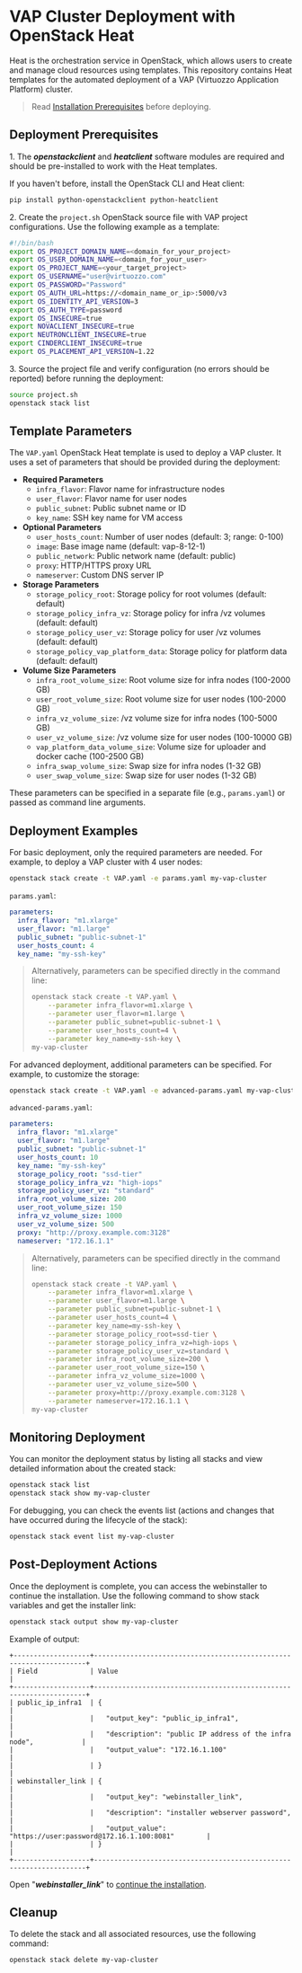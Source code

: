 # VAP Cluster Deployment with OpenStack Heat

Heat is the orchestration service in OpenStack, which allows users to create and manage cloud resources using templates. This repository contains Heat templates for the automated deployment of a VAP (Virtuozzo Application Platform) cluster.

> Read [Installation Prerequisites](https://github.com/virtuozzo/vap-installer-on-vhi/tree/master?tab=readme-ov-file#installation-prerequisites) before deploying.


## Deployment Prerequisites

1\. The ***openstackclient*** and ***heatclient*** software modules are required and should be pre-installed to work with the Heat templates.

If you haven't before, install the OpenStack CLI and Heat client:

```bash
pip install python-openstackclient python-heatclient
```

2\. Create the `project.sh` OpenStack source file with VAP project configurations. Use the following example as a template:

```bash
#!/bin/bash
export OS_PROJECT_DOMAIN_NAME=<domain_for_your_project>
export OS_USER_DOMAIN_NAME=<domain_for_your_user>
export OS_PROJECT_NAME=<your_target_project>
export OS_USERNAME="user@virtuozzo.com"
export OS_PASSWORD="Password"
export OS_AUTH_URL=https://<domain_name_or_ip>:5000/v3
export OS_IDENTITY_API_VERSION=3
export OS_AUTH_TYPE=password
export OS_INSECURE=true
export NOVACLIENT_INSECURE=true
export NEUTRONCLIENT_INSECURE=true
export CINDERCLIENT_INSECURE=true
export OS_PLACEMENT_API_VERSION=1.22
```

3\. Source the project file and verify configuration (no errors should be reported) before running the deployment:

```bash
source project.sh
openstack stack list
```


## Template Parameters

The `VAP.yaml` OpenStack Heat template is used to deploy a VAP cluster. It uses a set of parameters that should be provided during the deployment:

- **Required Parameters**
  - `infra_flavor`: Flavor name for infrastructure nodes
  - `user_flavor`: Flavor name for user nodes
  - `public_subnet`: Public subnet name or ID
  - `key_name`: SSH key name for VM access
- **Optional Parameters**
  - `user_hosts_count`: Number of user nodes (default: 3; range: 0-100)
  - `image`: Base image name (default: vap-8-12-1)
  - `public_network`: Public network name (default: public)
  - `proxy`: HTTP/HTTPS proxy URL
  - `nameserver`: Custom DNS server IP
- **Storage Parameters**
  - `storage_policy_root`: Storage policy for root volumes (default: default)
  - `storage_policy_infra_vz`: Storage policy for infra /vz volumes (default: default)
  - `storage_policy_user_vz`: Storage policy for user /vz volumes (default: default)
  - `storage_policy_vap_platform_data`: Storage policy for platform data (default: default)
- **Volume Size Parameters**
  - `infra_root_volume_size`: Root volume size for infra nodes (100-2000 GB)
  - `user_root_volume_size`: Root volume size for user nodes (100-2000 GB)
  - `infra_vz_volume_size`: /vz volume size for infra nodes (100-5000 GB)
  - `user_vz_volume_size`: /vz volume size for user nodes (100-10000 GB)
  - `vap_platform_data_volume_size`: Volume size for uploader and docker cache (100-2500 GB)
  - `infra_swap_volume_size`: Swap size for infra nodes (1-32 GB)
  - `user_swap_volume_size`: Swap size for user nodes (1-32 GB)

These parameters can be specified in a separate file (e.g., `params.yaml`) or passed as command line arguments.


## Deployment Examples

For basic deployment, only the required parameters are needed. For example, to deploy a VAP cluster with 4 user nodes:

```bash
openstack stack create -t VAP.yaml -e params.yaml my-vap-cluster
```

`params.yaml`:
```yaml
parameters:
  infra_flavor: "m1.xlarge"
  user_flavor: "m1.large"
  public_subnet: "public-subnet-1"
  user_hosts_count: 4
  key_name: "my-ssh-key"
```

> Alternatively, parameters can be specified directly in the command line:
> 
> ```bash
> openstack stack create -t VAP.yaml \
>     --parameter infra_flavor=m1.xlarge \
>     --parameter user_flavor=m1.large \
>     --parameter public_subnet=public-subnet-1 \
>     --parameter user_hosts_count=4 \
>     --parameter key_name=my-ssh-key \
> my-vap-cluster
> ```

For advanced deployment, additional parameters can be specified. For example, to customize the storage:

```bash
openstack stack create -t VAP.yaml -e advanced-params.yaml my-vap-cluster
```

`advanced-params.yaml`:
```yaml
parameters:
  infra_flavor: "m1.xlarge"
  user_flavor: "m1.large"
  public_subnet: "public-subnet-1"
  user_hosts_count: 10
  key_name: "my-ssh-key"
  storage_policy_root: "ssd-tier"
  storage_policy_infra_vz: "high-iops"
  storage_policy_user_vz: "standard"
  infra_root_volume_size: 200
  user_root_volume_size: 150
  infra_vz_volume_size: 1000
  user_vz_volume_size: 500
  proxy: "http://proxy.example.com:3128"
  nameserver: "172.16.1.1"
```

> Alternatively, parameters can be specified directly in the command line:
> 
> ```bash
> openstack stack create -t VAP.yaml \
>     --parameter infra_flavor=m1.xlarge \
>     --parameter user_flavor=m1.large \
>     --parameter public_subnet=public-subnet-1 \
>     --parameter user_hosts_count=4 \
>     --parameter key_name=my-ssh-key \
>     --parameter storage_policy_root=ssd-tier \
>     --parameter storage_policy_infra_vz=high-iops \
>     --parameter storage_policy_user_vz=standard \
>     --parameter infra_root_volume_size=200 \
>     --parameter user_root_volume_size=150 \
>     --parameter infra_vz_volume_size=1000 \
>     --parameter user_vz_volume_size=500 \
>     --parameter proxy=http://proxy.example.com:3128 \
>     --parameter nameserver=172.16.1.1 \
> my-vap-cluster
> ```


## Monitoring Deployment

You can monitor the deployment status by listing all stacks and view detailed information about the created stack:

```bash
openstack stack list
openstack stack show my-vap-cluster
```

For debugging, you can check the events list (actions and changes that have occurred during the lifecycle of the stack):

```bash
openstack stack event list my-vap-cluster
```

## Post-Deployment Actions

Once the deployment is complete, you can access the webinstaller to continue the installation. Use the following command to show stack variables and get the installer link:

```bash
openstack stack output show my-vap-cluster
```

Example of output:
```
+-------------------+--------------------------------------------------------------------+
| Field             | Value                                                              |
+-------------------+--------------------------------------------------------------------+
| public_ip_infra1  | {                                                                  |
|                   |   "output_key": "public_ip_infra1",                                |
|                   |   "description": "public IP address of the infra node",            |
|                   |   "output_value": "172.16.1.100"                                   |
|                   | }                                                                  |
| webinstaller_link | {                                                                  |
|                   |   "output_key": "webinstaller_link",                               |
|                   |   "description": "installer webserver password",                   |
|                   |   "output_value": "https://user:password@172.16.1.100:8081"        |
|                   | }                                                                  |
+-------------------+--------------------------------------------------------------------+
```

Open "***webinstaller_link***" to [continue the installation](https://github.com/virtuozzo/vap-installer-on-vhi/tree/master?tab=readme-ov-file#paas-web-installer).


## Cleanup

To delete the stack and all associated resources, use the following command:

```bash
openstack stack delete my-vap-cluster
```
